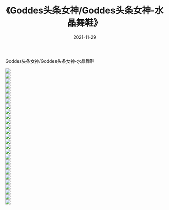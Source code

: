 ﻿---
layout: post
title:  《Goddes头条女神/Goddes头条女神-水晶舞鞋》
date:   2021-11-29
img: http://img.660000.xyz/Sharelink/网络美图/2021/Goddes头条女神/Goddes头条女神-水晶舞鞋/000.jpg
categories: [美女, 清纯, 唯美]
---

Goddes头条女神/Goddes头条女神-水晶舞鞋

 ![](http://img.660000.xyz/Sharelink/网络美图/2021/Goddes头条女神/Goddes头条女神-水晶舞鞋/001.jpg) <br>![](http://img.660000.xyz/Sharelink/网络美图/2021/Goddes头条女神/Goddes头条女神-水晶舞鞋/002.jpg) <br>![](http://img.660000.xyz/Sharelink/网络美图/2021/Goddes头条女神/Goddes头条女神-水晶舞鞋/003.jpg) <br>![](http://img.660000.xyz/Sharelink/网络美图/2021/Goddes头条女神/Goddes头条女神-水晶舞鞋/004.jpg) <br>![](http://img.660000.xyz/Sharelink/网络美图/2021/Goddes头条女神/Goddes头条女神-水晶舞鞋/005.jpg) <br>![](http://img.660000.xyz/Sharelink/网络美图/2021/Goddes头条女神/Goddes头条女神-水晶舞鞋/006.jpg) <br>![](http://img.660000.xyz/Sharelink/网络美图/2021/Goddes头条女神/Goddes头条女神-水晶舞鞋/007.jpg) <br>![](http://img.660000.xyz/Sharelink/网络美图/2021/Goddes头条女神/Goddes头条女神-水晶舞鞋/008.jpg) <br>![](http://img.660000.xyz/Sharelink/网络美图/2021/Goddes头条女神/Goddes头条女神-水晶舞鞋/009.jpg) <br>![](http://img.660000.xyz/Sharelink/网络美图/2021/Goddes头条女神/Goddes头条女神-水晶舞鞋/010.jpg) <br>![](http://img.660000.xyz/Sharelink/网络美图/2021/Goddes头条女神/Goddes头条女神-水晶舞鞋/011.jpg) <br>![](http://img.660000.xyz/Sharelink/网络美图/2021/Goddes头条女神/Goddes头条女神-水晶舞鞋/012.jpg) <br>![](http://img.660000.xyz/Sharelink/网络美图/2021/Goddes头条女神/Goddes头条女神-水晶舞鞋/013.jpg) <br>![](http://img.660000.xyz/Sharelink/网络美图/2021/Goddes头条女神/Goddes头条女神-水晶舞鞋/014.jpg) <br>![](http://img.660000.xyz/Sharelink/网络美图/2021/Goddes头条女神/Goddes头条女神-水晶舞鞋/015.jpg) <br>![](http://img.660000.xyz/Sharelink/网络美图/2021/Goddes头条女神/Goddes头条女神-水晶舞鞋/016.jpg) <br>![](http://img.660000.xyz/Sharelink/网络美图/2021/Goddes头条女神/Goddes头条女神-水晶舞鞋/017.jpg) <br>![](http://img.660000.xyz/Sharelink/网络美图/2021/Goddes头条女神/Goddes头条女神-水晶舞鞋/018.jpg) <br>![](http://img.660000.xyz/Sharelink/网络美图/2021/Goddes头条女神/Goddes头条女神-水晶舞鞋/019.jpg) <br>![](http://img.660000.xyz/Sharelink/网络美图/2021/Goddes头条女神/Goddes头条女神-水晶舞鞋/020.jpg) <br>![](http://img.660000.xyz/Sharelink/网络美图/2021/Goddes头条女神/Goddes头条女神-水晶舞鞋/021.jpg) <br>![](http://img.660000.xyz/Sharelink/网络美图/2021/Goddes头条女神/Goddes头条女神-水晶舞鞋/022.jpg) <br>![](http://img.660000.xyz/Sharelink/网络美图/2021/Goddes头条女神/Goddes头条女神-水晶舞鞋/023.jpg) <br>![](http://img.660000.xyz/Sharelink/网络美图/2021/Goddes头条女神/Goddes头条女神-水晶舞鞋/024.jpg) <br>![](http://img.660000.xyz/Sharelink/网络美图/2021/Goddes头条女神/Goddes头条女神-水晶舞鞋/025.jpg) <br>![](http://img.660000.xyz/Sharelink/网络美图/2021/Goddes头条女神/Goddes头条女神-水晶舞鞋/026.jpg) <br>![](http://img.660000.xyz/Sharelink/网络美图/2021/Goddes头条女神/Goddes头条女神-水晶舞鞋/027.jpg) <br>
